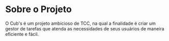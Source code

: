 # Sobre o Projeto
O Cub's é um projeto ambicioso de TCC, na qual a finalidade é criar um gestor de tarefas que atenda as necessidades de seus usuários de maneira eficiente e fácil.
